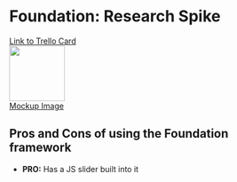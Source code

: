 Foundation: Research Spike
====
<a href="https://trello.com/c/UfsTzv9c/7-spike-foundation">Link to Trello Card</a><br>
<a href="http://i.imgur.com/lhqNUPo.jpg"><img src="http://i.imgur.com/lhqNUPo.jpg" height="100"><br>Mockup Image</a>
<h2>Pros and Cons of using the Foundation framework</h2>

<ul>
	<li><b>PRO:</b> Has a JS slider built into it</li>
</ul>